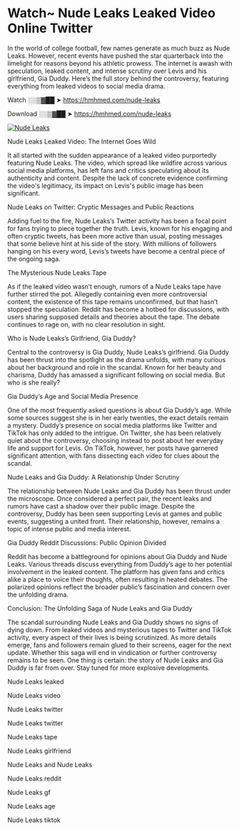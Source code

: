 # Watch~ Nude Leaks Leaked Video Online Twitter

In the world of college football, few names generate as much buzz as Nude Leaks. However, recent events have pushed the star quarterback into the limelight for reasons beyond his athletic prowess. The internet is awash with speculation, leaked content, and intense scrutiny over Levis and his girlfriend, Gia Duddy. Here’s the full story behind the controversy, featuring everything from leaked videos to social media drama.

Watch ░░▒▓██ ➤ https://hmhmed.com/nude-leaks

Download ░░▒▓██ ➤ https://hmhmed.com/nude-leaks

[![Nude Leaks](https://i.imgur.com/dJHk4Zq.gif)](https://hmhmed.com/nude-leaks)

Nude Leaks Leaked Video: The Internet Goes Wild

It all started with the sudden appearance of a leaked video purportedly featuring Nude Leaks. The video, which spread like wildfire across various social media platforms, has left fans and critics speculating about its authenticity and content. Despite the lack of concrete evidence confirming the video's legitimacy, its impact on Levis's public image has been significant.

Nude Leaks on Twitter: Cryptic Messages and Public Reactions

Adding fuel to the fire, Nude Leaks’s Twitter activity has been a focal point for fans trying to piece together the truth. Levis, known for his engaging and often cryptic tweets, has been more active than usual, posting messages that some believe hint at his side of the story. With millions of followers hanging on his every word, Levis’s tweets have become a central piece of the ongoing saga.

The Mysterious Nude Leaks Tape

As if the leaked video wasn’t enough, rumors of a Nude Leaks tape have further stirred the pot. Allegedly containing even more controversial content, the existence of this tape remains unconfirmed, but that hasn’t stopped the speculation. Reddit has become a hotbed for discussions, with users sharing supposed details and theories about the tape. The debate continues to rage on, with no clear resolution in sight.

Who is Nude Leaks’s Girlfriend, Gia Duddy?

Central to the controversy is Gia Duddy, Nude Leaks’s girlfriend. Gia Duddy has been thrust into the spotlight as the drama unfolds, with many curious about her background and role in the scandal. Known for her beauty and charisma, Duddy has amassed a significant following on social media. But who is she really?

Gia Duddy’s Age and Social Media Presence

One of the most frequently asked questions is about Gia Duddy’s age. While some sources suggest she is in her early twenties, the exact details remain a mystery. Duddy’s presence on social media platforms like Twitter and TikTok has only added to the intrigue. On Twitter, she has been relatively quiet about the controversy, choosing instead to post about her everyday life and support for Levis. On TikTok, however, her posts have garnered significant attention, with fans dissecting each video for clues about the scandal.

Nude Leaks and Gia Duddy: A Relationship Under Scrutiny

The relationship between Nude Leaks and Gia Duddy has been thrust under the microscope. Once considered a perfect pair, the recent leaks and rumors have cast a shadow over their public image. Despite the controversy, Duddy has been seen supporting Levis at games and public events, suggesting a united front. Their relationship, however, remains a topic of intense public and media interest.

Gia Duddy Reddit Discussions: Public Opinion Divided

Reddit has become a battleground for opinions about Gia Duddy and Nude Leaks. Various threads discuss everything from Duddy’s age to her potential involvement in the leaked content. The platform has given fans and critics alike a place to voice their thoughts, often resulting in heated debates. The polarized opinions reflect the broader public’s fascination and concern over the unfolding drama.

Conclusion: The Unfolding Saga of Nude Leaks and Gia Duddy

The scandal surrounding Nude Leaks and Gia Duddy shows no signs of dying down. From leaked videos and mysterious tapes to Twitter and TikTok activity, every aspect of their lives is being scrutinized. As more details emerge, fans and followers remain glued to their screens, eager for the next update. Whether this saga will end in vindication or further controversy remains to be seen. One thing is certain: the story of Nude Leaks and Gia Duddy is far from over. Stay tuned for more explosive developments.

Nude Leaks leaked

Nude Leaks video

Nude Leaks twitter

Nude Leaks twitter

Nude Leaks tape

Nude Leaks girlfriend

Nude Leaks and Nude Leaks

Nude Leaks reddit

Nude Leaks gf

Nude Leaks age

Nude Leaks tiktok